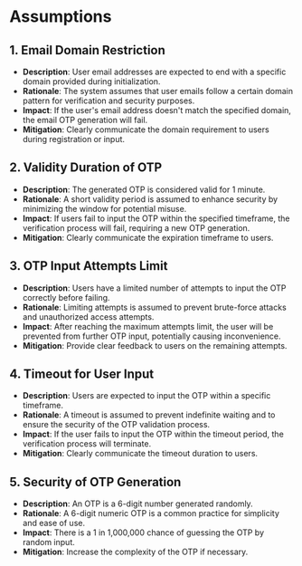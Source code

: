 # Assumptions

## 1. Email Domain Restriction
- **Description**: User email addresses are expected to end with a specific domain provided during initialization.
- **Rationale**: The system assumes that user emails follow a certain domain pattern for verification and security purposes.
- **Impact**: If the user's email address doesn't match the specified domain, the email OTP generation will fail.
- **Mitigation**: Clearly communicate the domain requirement to users during registration or input.

## 2. Validity Duration of OTP
- **Description**: The generated OTP is considered valid for 1 minute.
- **Rationale**: A short validity period is assumed to enhance security by minimizing the window for potential misuse.
- **Impact**: If users fail to input the OTP within the specified timeframe, the verification process will fail, requiring a new OTP generation.
- **Mitigation**: Clearly communicate the expiration timeframe to users.

## 3. OTP Input Attempts Limit
- **Description**: Users have a limited number of attempts to input the OTP correctly before failing.
- **Rationale**: Limiting attempts is assumed to prevent brute-force attacks and unauthorized access attempts.
- **Impact**: After reaching the maximum attempts limit, the user will be prevented from further OTP input, potentially causing inconvenience.
- **Mitigation**: Provide clear feedback to users on the remaining attempts.

## 4. Timeout for User Input
- **Description**: Users are expected to input the OTP within a specific timeframe.
- **Rationale**: A timeout is assumed to prevent indefinite waiting and to ensure the security of the OTP validation process.
- **Impact**: If the user fails to input the OTP within the timeout period, the verification process will terminate.
- **Mitigation**: Clearly communicate the timeout duration to users.

## 5. Security of OTP Generation
- **Description**: An OTP is a 6-digit number generated randomly.
- **Rationale**: A 6-digit numeric OTP is a common practice for simplicity and ease of use.
- **Impact**: There is a 1 in 1,000,000 chance of guessing the OTP by random input.
- **Mitigation**: Increase the complexity of the OTP if necessary.
